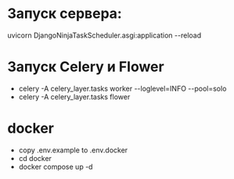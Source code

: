 # Запуск сервера:
uvicorn DjangoNinjaTaskScheduler.asgi:application --reload

# Запуск Celery и Flower
- celery -A celery_layer.tasks worker --loglevel=INFO --pool=solo
- celery -A celery_layer.tasks flower


# docker
- copy .env.example to .env.docker
- cd docker
- docker compose up -d
